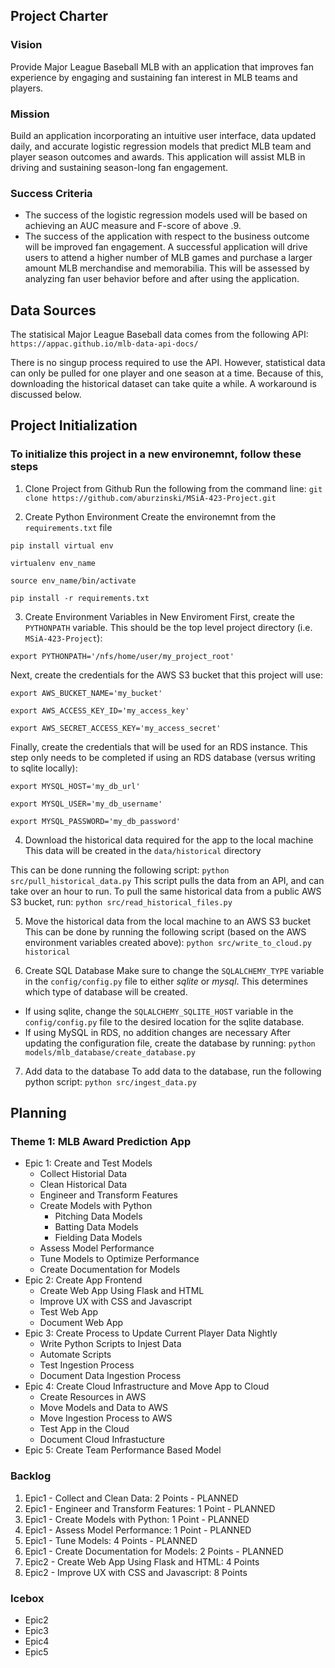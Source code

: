 ## Project Charter
### Vision
Provide Major League Baseball MLB with an application that improves fan experience by engaging and sustaining fan interest in MLB teams and players.
### Mission
Build an application incorporating an intuitive user interface, data updated daily, and accurate logistic regression models that predict MLB team and player season outcomes and awards.  This application will assist MLB in driving and sustaining season-long fan engagement. 
### Success Criteria
- The success of the logistic regression models used will be based on achieving an AUC measure and F-score of above .9.
- The success of the application with respect to the business outcome will be improved fan engagement.  A successful application will drive users to attend a higher number of MLB games and purchase a larger amount MLB merchandise and memorabilia.  This will be assessed by analyzing fan user behavior before and after using the application.


## Data Sources
The statisical Major League Baseball data comes from the following API:
`https://appac.github.io/mlb-data-api-docs/`

There is no singup process required to use the API.  However, statistical data can only be pulled for one player and one season at a time.  Because of this, downloading the historical dataset can take quite a while.  A workaround is discussed below.

## Project Initialization
### To initialize this project in a new environemnt, follow these steps

1. Clone Project from Github
Run the following from the command line:
`git clone https://github.com/aburzinski/MSiA-423-Project.git`

2. Create Python Environment
Create the environemnt from the `requirements.txt` file

```
pip install virtual env

virtualenv env_name

source env_name/bin/activate

pip install -r requirements.txt
```

3. Create Environment Variables in New Enviroment
First, create the `PYTHONPATH` variable.  This should be the top level project directory (i.e. `MSiA-423-Project`):

```
export PYTHONPATH='/nfs/home/user/my_project_root'
```

Next, create the credentials for the AWS S3 bucket that this project will use:

```
export AWS_BUCKET_NAME='my_bucket'

export AWS_ACCESS_KEY_ID='my_access_key'

export AWS_SECRET_ACCESS_KEY='my_access_secret'
```

Finally, create the credentials that will be used for an RDS instance.  This step only needs to be completed if using an RDS database (versus writing to sqlite locally):

```
export MYSQL_HOST='my_db_url'

export MYSQL_USER='my_db_username'

export MYSQL_PASSWORD='my_db_password'
```

4. Download the historical data required for the app to the local machine
This data will be created in the `data/historical` directory

This can be done running the following script:
`python src/pull_historical_data.py`
This script pulls the data from an API, and can take over an hour to run.  To pull the same historical data from a public AWS S3 bucket, run:
`python src/read_historical_files.py`

5. Move the historical data from the local machine to an AWS S3 bucket
This can be done by running the following script (based on the AWS environment variables created above):
`python src/write_to_cloud.py historical`

6. Create SQL Database
Make sure to change the `SQLALCHEMY_TYPE` variable in the `config/config.py` file to either _sqlite_ or _mysql_.  This determines which type of database will be created.
  - If using sqlite, change the `SQLALCHEMY_SQLITE_HOST` variable in the `config/config.py` file to the desired location for the sqlite database.
  - If using MySQL in RDS, no addition changes are necessary
After updating the configuration file, create the database by running:
`python models/mlb_database/create_database.py`

7. Add data to the database
To add data to the database, run the following python script:
`python src/ingest_data.py`


## Planning
### Theme 1: MLB Award Prediction App
- Epic 1: Create and Test Models
  - Collect Historial Data
  - Clean Historical Data
  - Engineer and Transform Features
  - Create Models with Python
    - Pitching Data Models
    - Batting Data Models
    - Fielding Data Models
  - Assess Model Performance
  - Tune Models to Optimize Performance
  - Create Documentation for Models
- Epic 2: Create App Frontend
  - Create Web App Using Flask and HTML
  - Improve UX with CSS and Javascript
  - Test Web App
  - Document Web App
- Epic 3: Create Process to Update Current Player Data Nightly
  - Write Python Scripts to Injest Data
  - Automate Scripts
  - Test Ingestion Process
  - Document Data Ingestion Process
- Epic 4: Create Cloud Infrastructure and Move App to Cloud
  - Create Resources in AWS
  - Move Models and Data to AWS
  - Move Ingestion Process to AWS
  - Test App in the Cloud
  - Document Cloud Infrastucture
- Epic 5: Create Team Performance Based Model

### Backlog
1. Epic1 - Collect and Clean Data: 2 Points - PLANNED
2. Epic1 - Engineer and Transform Features: 1 Point - PLANNED
3. Epic1 - Create Models with Python: 1 Point - PLANNED
4. Epic1 - Assess Model Performance: 1 Point - PLANNED
5. Epic1 - Tune Models: 4 Points - PLANNED
6. Epic1 - Create Documentation for Models: 2 Points - PLANNED
7. Epic2 - Create Web App Using Flask and HTML: 4 Points
8. Epic2 - Improve UX with CSS and Javascript: 8 Points

### Icebox
- Epic2
- Epic3
- Epic4
- Epic5
